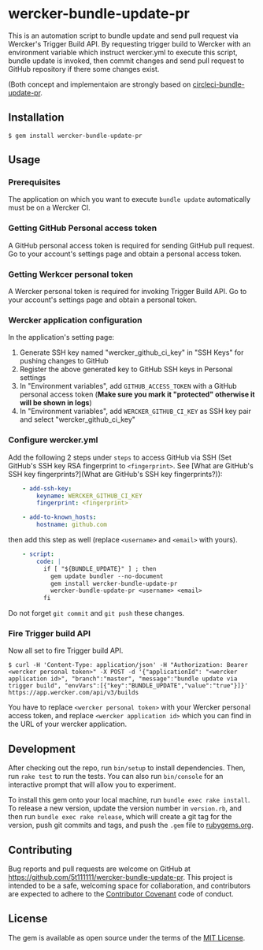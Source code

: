 # wercker-bundle-update-pr

This is an automation script to bundle update and send pull request via Wercker's Trigger Build API. By requesting trigger build to Wercker with an environment variable which instruct wercker.yml to execute this script, bundle update is invoked, then commit changes and send pull request to GitHub repository if there some changes exist.

(Both concept and implementaion are strongly based on [circleci-bundle-update-pr](https://github.com/masutaka/circleci-bundle-update-pr).

## Installation

``` text
$ gem install wercker-bundle-update-pr
```

## Usage

### Prerequisites

The application on which you want to execute `bundle update` automatically must be on a Wercker CI.

### Getting GitHub Personal access token

A GitHub personal access token is required for sending GitHub pull request. Go to your account's settings page and obtain a personal access token.

### Getting Werkcer personal token

A Wercker personal token is required for invoking Trigger Build API. Go to your account's settings page and obtain a personal token.

### Wercker application configuration

In the application's setting page:

1. Generate SSH key named "wercker_github_ci_key" in "SSH Keys" for pushing changes to GitHub
1. Register the above generated key to GitHub SSH keys in Personal settings
1. In "Environment variables", add `GITHUB_ACCESS_TOKEN` with a GitHub personal access token (**Make sure you mark it "protected" otherwise it will be shown in logs**)
1. In "Environment variables", add `WERCKER_GITHUB_CI_KEY` as SSH key pair and select "wercker_github_ci_key"

### Configure wercker.yml

Add the following 2 steps under `steps` to access GitHub via SSH (Set GitHub's SSH key RSA fingerprint to `<fingerprint>`. See [What are GitHub's SSH key fingerprints?](What are GitHub's SSH key fingerprints?)):

```yaml
    - add-ssh-key:
        keyname: WERCKER_GITHUB_CI_KEY
        fingerprint: <fingerprint>

    - add-to-known_hosts:
        hostname: github.com
```

then add this step as well (replace `<username>` and `<email>` with yours).

``` yaml
    - script:
        code: |
          if [ "${BUNDLE_UPDATE}" ] ; then
            gem update bundler --no-document
            gem install wercker-bundle-update-pr
            wercker-bundle-update-pr <username> <email>
          fi
```

Do not forget `git commit` and `git push` these changes.

### Fire Trigger build API

Now all set to fire Trigger build API.

``` text
$ curl -H 'Content-Type: application/json' -H "Authorization: Bearer <wercker personal token>" -X POST -d '{"applicationId": "<wercker application id>", "branch":"master", "message":"bundle update via trigger build", "envVars":[{"key":"BUNDLE_UPDATE","value":"true"}]}' https://app.wercker.com/api/v3/builds
```

You have to replace `<wercker personal token>` with your Wercker personal access token, and replace `<wercker application id>` which you can find in the URL of your wercker application.

## Development

After checking out the repo, run `bin/setup` to install dependencies. Then, run `rake test` to run the tests. You can also run `bin/console` for an interactive prompt that will allow you to experiment.

To install this gem onto your local machine, run `bundle exec rake install`. To release a new version, update the version number in `version.rb`, and then run `bundle exec rake release`, which will create a git tag for the version, push git commits and tags, and push the `.gem` file to [rubygems.org](https://rubygems.org).

## Contributing

Bug reports and pull requests are welcome on GitHub at https://github.com/5t111111/wercker-bundle-update-pr. This project is intended to be a safe, welcoming space for collaboration, and contributors are expected to adhere to the [Contributor Covenant](http://contributor-covenant.org) code of conduct.


## License

The gem is available as open source under the terms of the [MIT License](http://opensource.org/licenses/MIT).
